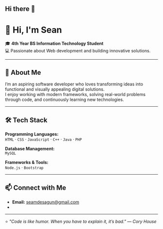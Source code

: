 ## Hi there 👋

# 👋 Hi, I'm Sean

🎓 **4th Year BS Information Technology Student**  
💻 Passionate about Web development and building innovative solutions.  

---

## 📌 About Me  
I’m an aspiring software developer who loves transforming ideas into functional and visually appealing digital solutions.  
I enjoy working with modern frameworks, solving real-world problems through code, and continuously learning new technologies.

---

## 🛠 Tech Stack  

**Programming Languages:**  
`HTML` · `CSS` · `JavaScript` · `C++` · `Java` · `PHP`  

**Database Management:**  
`MySQL`  

**Frameworks & Tools:**  
`Node.js` · `Bootstrap`  

---

## 📫 Connect with Me  
- **Email:** seamdesagun@gmail.com
- 
---

⭐ *"Code is like humor. When you have to explain it, it’s bad." — Cory House* 

<!--
**SeannyBoyyy/SeannyBoyyy** is a ✨ _special_ ✨ repository because its `README.md` (this file) appears on your GitHub profile.

Here are some ideas to get you started:

- 🔭 I’m currently working on ...
- 🌱 I’m currently learning ...
- 👯 I’m looking to collaborate on ...
- 🤔 I’m looking for help with ...
- 💬 Ask me about ...
- 📫 How to reach me: ...
- 😄 Pronouns: ...
- ⚡ Fun fact: ...
-->
